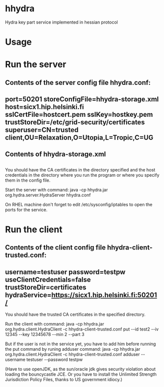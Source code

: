 hhydra
======

Hydra key part service implemented in hessian protocol


Usage
=====

Run the server
==============

Contents of the server config file hhydra.conf:
--------------------
port=50201
storeConfigFile=hhydra-storage.xml
host=sicx1.hip.helsinki.fi
sslCertFile=hostcert.pem
sslKey=hostkey.pem
trustStoreDir=/etc/grid-security/certificates
superuser=CN=trusted client,OU=Relaxation,O=Utopia,L=Tropic,C=UG
--------------------

Contents of hhydra-storage.xml
--------------------
<?xml version="1.0" encoding="UTF-8"?>
<infinispan xmlns:xsi="http://www.w3.org/2001/XMLSchema-instance"
            xmlns="urn:infinispan:config:5.0">
  <global />
  <default />
  <namedCache name="hhydra">
    <loaders shared="false">
      <loader
          class="org.infinispan.loaders.file.FileCacheStore"
          fetchPersistentState="true" ignoreModifications="false"
          purgeOnStartup="false">
        <properties>
          <property name="location" value="hhydra-storage.dat" />
        </properties>
      </loader>
    </loaders>
  </namedCache>
  <namedCache name="hydraUsers">
    <loaders shared="false">
      <loader
          class="org.infinispan.loaders.file.FileCacheStore"
          fetchPersistentState="true" ignoreModifications="false"
          purgeOnStartup="false">
        <properties>
          <property name="location" value="hhydra-storage.dat" />
        </properties>
      </loader>
    </loaders>
  </namedCache>
</infinispan>
--------------------

You should have the CA certificates in the directory specified and the host credentials in the directory where you run the program or where you specify them in the config file.

Start the server with command:
java -cp hhydra.jar org.hydra.server.HydraServer hhydra.conf

On RHEL machine don't forget to edit /etc/sysconfig/iptables to open the ports for the service.


Run the client
==============

Contents of the client config file hhydra-client-trusted.conf:
--------------------
username=testuser
password=testpw
useClientCredentials=false
trustStoreDir=certificates
hydraService=https://sicx1.hip.helsinki.fi:50201/
--------------------

You should have the trusted CA certificates in the specified directory.

Run the client with command:
java -cp hhydra.jar org.hydra.client.HydraClient -c hhydra-client-trusted.conf put --id test2 --iv 12345 --key 12345678 --min 2 --part 3

But if the user is not in the service yet, you have to add him before running the put command by runing adduser command:
java -cp hhydra.jar org.hydra.client.HydraClient -c hhydra-client-trusted.conf adduser --username testuser --password testpw


(Have to use openJDK, as the sun/oracle jdk gives security violation about loading the bouncycastle JCE. Or you have to install the Unlimited Strength Jurisdiction Policy Files, thanks to US government idiocy.)

